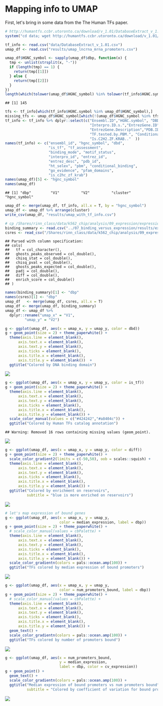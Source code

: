 Mapping info to UMAP
====================

First, let's bring in some data from the The Human TFs paper.

``` r
# http://humantfs.ccbr.utoronto.ca/download/v_1.01/DatabaseExtract_v_1.01.csv
system("cd data; wget http://humantfs.ccbr.utoronto.ca/download/v_1.01/DatabaseExtract_v_1.01.csv")

tf_info <- read.csv("data/DatabaseExtract_v_1.01.csv")
umap_df <- read.csv("results/umap_lncrna_mrna_promoters.csv")

umap_df$HGNC_symbol <- sapply(umap_df$dbp, function(x) {
  tmp <- unlist(strsplit(x, "-"))
  if (length(tmp) == 1) {
    return(tmp[[1]])
  } else {
    return(tmp[[2]])
  }
})
length(which(tolower(umap_df$HGNC_symbol) %in% tolower(tf_info$HGNC.symbol)))
```

    ## [1] 145

``` r
tfs <- tf_info[which(tf_info$HGNC.symbol %in% umap_df$HGNC_symbol),]
missing_tfs <- umap_df$HGNC_symbol[which(!(umap_df$HGNC_symbol %in% tfs$HGNC.symbol))]
tf_info <- tf_info %>% dplyr::select(c("Ensembl.ID","HGNC.symbol", "DBD", "Is.TF.","TF.assessment","Binding.mode","Motif.status",
                                       "Interpro.ID.s.","EntrezGene.ID",
                                       "EntrezGene.Description","PDB.ID","TF.tested.by.HT.SELEX.",
                                       "TF.tested.by.PBM.", "Conditional.Binding.Requirements", "Go.Evidence", "Pfam.Domains..By.ENSP.ID.",
                                       "Is.C2H2.ZF.KRAB.."  ))
names(tf_info) <- c("ensembl_id", "hgnc_symbol", "dbd", 
                    "is_tf", "tf_assessment",
                    "binding_mode", "motif_status",
                    "interpro_id", "entrez_id", 
                    "entrez_desc", "pdb_id",
                    "ht_selex", "pbm", "conditional_binding",
                    "go_evidence", "pfam_domains",
                    "is_c2hc_zf_krab")
names(umap_df)[5] <- "hgnc_symbol"
names(umap_df)
```

    ## [1] "dbp"         "V1"          "V2"          "cluster"     "hgnc_symbol"

``` r
umap_df <- merge(umap_df, tf_info, all.x = T, by = "hgnc_symbol")
umap_df <- umap_df %>% arrange(cluster)
write_csv(umap_df, "results/umap_with_tf_info.csv")
```

``` r
# cp /Shares/rinn_class/data/k562_chip/analysis/09_expression/expression_summary_per_tf.csv /Shares/rinn_class/data/CLASS_2020/analysis/02_global_clustering/data/.
binding_summary <- read.csv("../07_binding_versus_expression/results/expression_summary_per_tf.csv")
csres <- read_csv("/Shares/rinn_class/data/k562_chip/analysis/09_expression/results/chisq_res.csv")
```

    ## Parsed with column specification:
    ## cols(
    ##   tf = col_character(),
    ##   ghosts_peaks_observed = col_double(),
    ##   chisq_stat = col_double(),
    ##   chisq_pval = col_double(),
    ##   ghosts_peaks_expected = col_double(),
    ##   padj = col_double(),
    ##   diff = col_double(),
    ##   enrich_score = col_double()
    ## )

``` r
names(binding_summary)[1] <- "dbp"
names(csres)[1] <- "dbp"
umap_df   <- merge(umap_df, csres, all.x = T)
umap_df <- merge(umap_df, binding_summary)
umap_df <- umap_df %>%
  dplyr::rename("umap_x" = "V1", 
         "umap_y" = "V2")
```

``` r
g <- ggplot(umap_df, aes(x = umap_x, y = umap_y, color = dbd))
g + geom_point(size = 2) + theme_paperwhite() + 
  theme(axis.line = element_blank(),
      axis.text.x = element_blank(),
      axis.text.y = element_blank(),
      axis.ticks = element_blank(),
      axis.title.x = element_blank(),
      axis.title.y = element_blank())  + 
  ggtitle("Colored by DNA binding domain")
```

![](umap_with_metadata_files/figure-markdown_github/unnamed-chunk-3-1.png)

``` r
g <- ggplot(umap_df, aes(x = umap_x, y = umap_y, color = is_tf))
g + geom_point(size = 2) + theme_paperwhite() + 
  theme(axis.line = element_blank(),
      axis.text.x = element_blank(),
      axis.text.y = element_blank(),
      axis.ticks = element_blank(),
      axis.title.x = element_blank(),
      axis.title.y = element_blank()) +
  scale_color_manual(values = c("#424242","#a8404c")) +
  ggtitle("Colored by Human TFs catalog annotation")
```

    ## Warning: Removed 16 rows containing missing values (geom_point).

![](umap_with_metadata_files/figure-markdown_github/unnamed-chunk-4-1.png)

``` r
g <- ggplot(umap_df, aes(x = umap_x, y = umap_y, color = diff))
g + geom_point(size = 2) + theme_paperwhite() + 
  scale_color_gradient2(limits = c(-50,50), oob = scales::squish) +
  theme(axis.line = element_blank(),
      axis.text.x = element_blank(),
      axis.text.y = element_blank(),
      axis.ticks = element_blank(),
      axis.title.x = element_blank(),
      axis.title.y = element_blank()) +
  ggtitle("Colored by enrichment on reservoirs",
          subtitle = "blue is more enriched on reservoirs")
```

![](umap_with_metadata_files/figure-markdown_github/unnamed-chunk-5-1.png)

``` r
# let's map expression of bound genes
g <- ggplot(umap_df, aes(x = umap_x, y = umap_y, 
                         color = median_expression, label = dbp))
g + geom_point(size = 2) + theme_paperwhite() + 
  # scale_color_manual(values = cbPalette) +
  theme(axis.line = element_blank(),
      axis.text.x = element_blank(),
      axis.text.y = element_blank(),
      axis.ticks = element_blank(),
      axis.title.x = element_blank(),
      axis.title.y = element_blank()) +
  scale_color_gradientn(colors = pals::ocean.amp(100)) +
  ggtitle("TFs colored by median expression of bound promoters")
```

![](umap_with_metadata_files/figure-markdown_github/unnamed-chunk-6-1.png)

``` r
g <- ggplot(umap_df, aes(x = umap_x, y = umap_y, 
                         color = num_promoters_bound, label = dbp))
g + geom_point(size = 2) + theme_paperwhite() + 
  # scale_color_manual(values = cbPalette) +
  theme(axis.line = element_blank(),
      axis.text.x = element_blank(),
      axis.text.y = element_blank(),
      axis.ticks = element_blank(),
      axis.title.x = element_blank(),
      axis.title.y = element_blank()) +
  geom_text() +
  scale_color_gradientn(colors = pals::ocean.amp(100)) +
  ggtitle("TFs colored by number of promoters bound")
```

![](umap_with_metadata_files/figure-markdown_github/unnamed-chunk-7-1.png)

``` r
g <- ggplot(umap_df, aes(x = num_promoters_bound, 
                         y = median_expression, 
                         label = dbp, color = cv_expression))
g + geom_point() + 
  geom_text() + 
  scale_color_gradientn(colors = pals::ocean.amp(100)) +
  ggtitle("Median expression of bound promoters vs num promoters bound",
          subtitle = "Colored by coefficient of variation for bound promoters")
```

![](umap_with_metadata_files/figure-markdown_github/unnamed-chunk-8-1.png)
